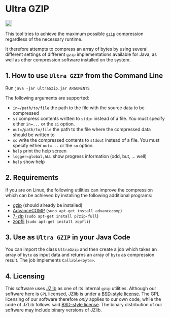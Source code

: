 # Ultra GZIP

[<img alt="Travis CI Build Status" src="https://img.shields.io/travis/thomasWeise/ultraGzip/master.svg" height="20"/>](https://travis-ci.org/thomasWeise/ultraGzip/)

This tool tries to achieve the maximum possible [`gzip`](https://en.wikipedia.org/wiki/Gzip) compression regardless of the necessary runtime.

It therefore attempts to compress an array of bytes by using several different settings of different `gzip` implementations available
for Java, as well as other compression software installed on the system.


## 1. How to use `Ultra GZIP` from the Command Line

Run `java -jar ultraGzip.jar ARGUMENTS`

The following arguments are supported:

- `in=/path/to/file` the path to the file with the source data to be compressed
- `si` compress contents written to `stdin` instead of a file. You must specify either `in=...` or the `si` option. 
- `out=/path/to/file` the path to the file where the compressed data should be written to
- `so` write the compressed contents to `stdout` instead of a file. You must specify either `out=...` or the `so` option.
- `help` print the help screen
- `logger=global,ALL` show progress information (odd, but, ... well)
- `help` show help


## 2. Requirements

If you are on Linux, the following utilities can improve the compression which can be achieved by
installing the following additional programs:

* [gzip](https://en.wikipedia.org/wiki/Gzip) (should already be installed)
* [AdvanceCOMP](https://en.wikipedia.org/wiki/AdvanceCOMP) (`sudo apt-get install advancecomp`)
* [7-zip](http://www.7-zip.org/) (`sudo apt-get install p7zip-full`)
* [zopfli](https://en.wikipedia.org/wiki/Zopfli) (`sudo apt-get install zopfli`)


## 3. Use as `Ultra GZIP` in your Java Code

You can import the class `UltraGzip` and then create a job which takes an array of `byte` as input data and returns an array of `byte` as compression result. The job implements `Callable<byte>`.

## 4. Licensing

This software uses [JZlib](http://www.jcraft.com/jzlib/) as one of its internal `gzip` utilities. Although our software here is `GPL` licensed, JZlib is under a [BSD-style license](http://www.jcraft.com/jzlib/LICENSE.txt). The GPL licensing of our software therefore _only_ applies to our own code, while the code of JZLib follows said [BSD-style license](http://www.jcraft.com/jzlib/LICENSE.txt). The binary distribution of our software may include binary versions of JZlib.